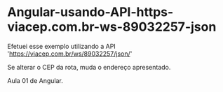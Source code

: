 # Angular-usando-API-https-viacep.com.br-ws-89032257-json
Efetuei esse exemplo utilizando a API 'https://viacep.com.br/ws/89032257/json/'

Se alterar o CEP da rota, muda o endereço apresentado.

Aula 01 de Angular. 
